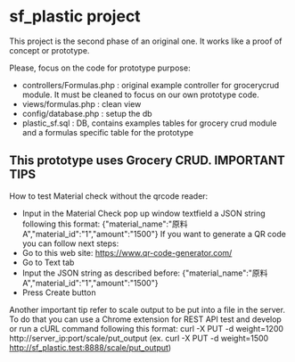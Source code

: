 sf_plastic project
==================
This project is the second phase of an original one. It works like a proof of concept or prototype.

Please, focus on the code for prototype purpose:
* controllers/Formulas.php : original example controller for grocerycrud module. It must be cleaned to focus on our own prototype code.
* views/formulas.php : clean view
* config/database.php : setup the db
* plastic_sf.sql : DB, contains examples tables for grocery crud module and a formulas specific table for the prototype

This  prototype uses Grocery CRUD.
IMPORTANT TIPS
--------------
How to test Material check without the qrcode reader:
* Input in the Material Check pop up window textfield a JSON string following this format:
{"material_name":"原料A","material_id":"1","amount":"1500"}
If you want to generate a QR code you can follow next steps:
* Go to this web site: https://www.qr-code-generator.com/
* Go to Text tab
* Input the JSON string as described before:
{"material_name":"原料A","material_id":"1","amount":"1500"}
* Press Create button

Another important tip refer to scale output to be put into a file in the server. To do that you can use a Chrome extension for REST API test and develop or run a cURL command following this format:
curl -X PUT -d weight=1200 http://server_ip:port/scale/put_output (ex. curl -X PUT -d weight=1500 http://sf_plastic.test:8888/scale/put_output)
